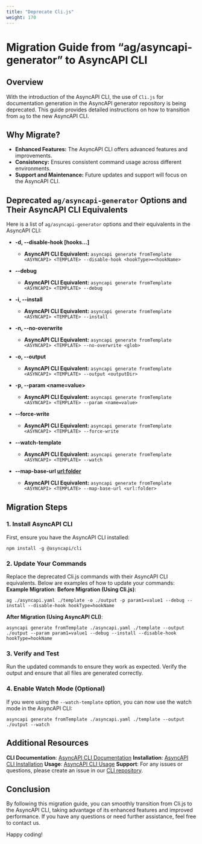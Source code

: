 ```yaml
---
title: "Deprecate Cli.js"
weight: 170
---
```


# Migration Guide from “ag/asyncapi-generator” to AsyncAPI CLI

## Overview
With the introduction of the AsyncAPI CLI, the use of `Cli.js` for documentation generation in the AsyncAPI generator repository is being deprecated. This guide provides detailed instructions on how to transition from `ag` to the new AsyncAPI CLI.

## Why Migrate?
- **Enhanced Features:** The AsyncAPI CLI offers advanced features and improvements.
- **Consistency:** Ensures consistent command usage across different environments.
- **Support and Maintenance:** Future updates and support will focus on the AsyncAPI CLI.

## Deprecated `ag/asyncapi-generator` Options and Their AsyncAPI CLI Equivalents
Here is a list of `ag/asyncapi-generator` options and their equivalents in the AsyncAPI CLI:

- **-d, --disable-hook [hooks...]**
  - **AsyncAPI CLI Equivalent:** `asyncapi generate fromTemplate <ASYNCAPI> <TEMPLATE> --disable-hook <hookType>=<hookName>`

- **--debug**
  - **AsyncAPI CLI Equivalent:** `asyncapi generate fromTemplate <ASYNCAPI> <TEMPLATE> --debug`

- **-i, --install**
  - **AsyncAPI CLI Equivalent:** `asyncapi generate fromTemplate <ASYNCAPI> <TEMPLATE> --install`

- **-n, --no-overwrite <glob>**
  - **AsyncAPI CLI Equivalent:** `asyncapi generate fromTemplate <ASYNCAPI> <TEMPLATE> --no-overwrite <glob>`

- **-o, --output <outputDir>**
  - **AsyncAPI CLI Equivalent:** `asyncapi generate fromTemplate <ASYNCAPI> <TEMPLATE> --output <outputDir>`

- **-p, --param <name=value>**
  - **AsyncAPI CLI Equivalent:** `asyncapi generate fromTemplate <ASYNCAPI> <TEMPLATE> --param <name=value>`

- **--force-write**
  - **AsyncAPI CLI Equivalent:** `asyncapi generate fromTemplate <ASYNCAPI> <TEMPLATE> --force-write`

- **--watch-template**
  - **AsyncAPI CLI Equivalent:** `asyncapi generate fromTemplate <ASYNCAPI> <TEMPLATE> --watch`

- **--map-base-url <url:folder>**
  - **AsyncAPI CLI Equivalent:** `asyncapi generate fromTemplate <ASYNCAPI> <TEMPLATE> --map-base-url <url:folder>`

## Migration Steps

### 1. Install AsyncAPI CLI
First, ensure you have the AsyncAPI CLI installed:
```
npm install -g @asyncapi/cli
```

### 2. Update Your Commands
Replace the deprecated Cli.js commands with their AsyncAPI CLI equivalents. Below are examples of how to update your commands:
**Example Migration**:
**Before Migration (Using Cli.js)**:
```
ag ./asyncapi.yaml ./template -o ./output -p param1=value1 --debug --install --disable-hook hookType=hookName
```

**After Migration (Using AsyncAPI CLI)**:
```
asyncapi generate fromTemplate ./asyncapi.yaml ./template --output ./output --param param1=value1 --debug --install --disable-hook hookType=hookName
```

### 3. Verify and Test
Run the updated commands to ensure they work as expected. Verify the output and ensure that all files are generated correctly.

### 4. Enable Watch Mode (Optional)
If you were using the `--watch-template` option, you can now use the watch mode in the AsyncAPI CLI:
```
asyncapi generate fromTemplate ./asyncapi.yaml ./template --output ./output --watch
```

## Additional Resources
**CLI Documentation**: [AsyncAPI CLI Documentation](https://www.asyncapi.com/docs/tools/cli)
**Installation**: [AsyncAPI CLI Installation](https://www.asyncapi.com/docs/tools/cli/installation)
**Usage**: [AsyncAPI CLI Usage](https://www.asyncapi.com/docs/tools/cli/usage)
**Support**: For any issues or questions, please create an issue in our [CLI repository](https://github.com/asyncapi/cli).

## Conclusion
By following this migration guide, you can smoothly transition from Cli.js to the AsyncAPI CLI, taking advantage of its enhanced features and improved performance. If you have any questions or need further assistance, feel free to contact us.

Happy coding!

